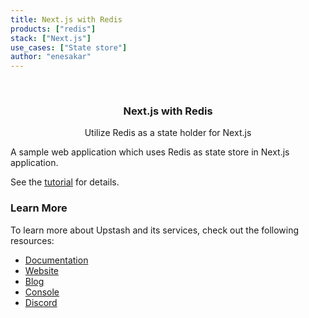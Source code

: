 ```yaml
---
title: Next.js with Redis
products: ["redis"]
stack: ["Next.js"]
use_cases: ["State store"]
author: "enesakar"
---
```


<br />
<div align="center">

  <h3 align="center">Next.js with Redis</h3>

  <p align="center">
   Utilize Redis as a state holder for Next.js
  </p>
</div>

A sample web application which uses Redis as state store in Next.js application.

See the [tutorial](https://docs.upstash.com/tutorials/nextjs_with_redis) for details.
### Learn More

To learn more about Upstash and its services, check out the following resources:

- [Documentation](https://docs.upstash.com)
- [Website](https://upstash.com)
- [Blog](https://upstash.com/blog)
- [Console](https://console.upstash.com)
- [Discord](https://upstash.com/discord)

